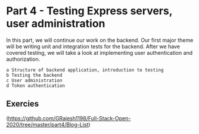 # Part 4 - Testing Express servers, user administration

In this part, we will continue our work on the backend. Our first major theme will be writing unit and integration tests for the backend. After we have covered testing, we will take a look at implementing user authentication and authorization.

    a Structure of backend application, introduction to testing
    b Testing the backend
    c User administration
    d Token authentication

## Exercies

   (https://github.com/GRajesh1198/Full-Stack-Open-2020/tree/master/part4/Blog-List) 